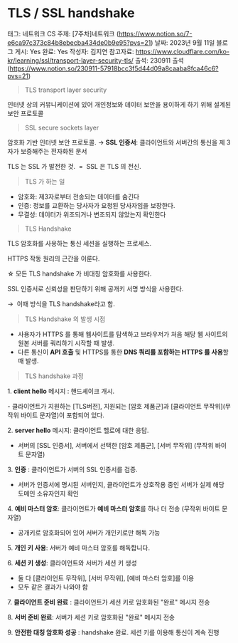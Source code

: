 # TLS / SSL handshake

태그: 네트워크
CS 주제: [7주차]네트워크 (https://www.notion.so/7-e6ca97c373c84b8ebecba434de0b9e95?pvs=21)
날짜: 2023년 9월 11일
블로그 게시: Yes
완료: Yes
작성자: 김지연
참고자료: https://www.cloudflare.com/ko-kr/learning/ssl/transport-layer-security-tls/
출석: 230911 출석 (https://www.notion.so/230911-57918bcc3f5d44d09a8caaba8fca46c6?pvs=21)

> TLS transport layer security
> 

인터넷 상의 커뮤니케이션에 있어 개인정보와 데이터 보안을 용이하게 하기 위해 설계된 보안 프로토콜

> SSL secure sockets layer
> 

암호화 기반 인터넷 보안 프로토콜. → **SSL 인증서**: 클라이언트와 서버간의 통신을 제 3자가 보증해주는 전자화된 문서

TLS 는 SSL 가 발전한 것.  =  SSL 은 TLS 의 전신.

> TLS 가 하는 일
> 
- 암호화: 제3자로부터 전송되는 데이터를 숨긴다
- 인증: 정보를 교환하는 당사자가 요청된 당사자임을 보장한다.
- 무결성: 데이터가 위조되거나 변조되지 않았는지 확인한다

> TLS Handshake
> 

TLS 암호화를 사용하는 통신 세션을 실행하는 프로세스.

HTTPS 작동 원리의 근간을 이룬다.

☆ 모든 TLS handshake 가 비대칭 암호화를 사용한다.

SSL 인증서로 신뢰성을 판단하기 위해 공개키 서명 방식을 사용한다.

→  이때 방식을 TLS handshake라고 함.

> TLS Handshake 의 발생 시점
> 
- 사용자가 HTTPS 를 통해 웹사이트를 탐색하고 브라우저가 처음 해당 웹 사이트의 원본 서버를 쿼리하기 시작할 때 발생.
- 다른 통신이 **API 호출** 및 HTTPS를 통한 **DNS 쿼리를 포함하는 HTTPS 를 사용**할 때 발생.

> TLS handshake 과정
> 

1. **client hello** 메시지 : 핸드셰이크 개시.

- 클라이언트가 지원하는 [TLS버전], 지원되는 [암호 제품군]과 [클라이언트 무작위](무작위 바이트 문자열)이 포함되어 있다.

2. **server hello** 메시지: 클라이언트 헬로에 대한 응답.

- 서버의 [SSL 인증서], 서버에서 선택한 [암호 제품군], [서버 무작위] (무작위 바이트 문자열)

3. **인증** : 클라이언트가 서버의 SSL 인증서를 검증.

- 서버가 인증서에 명시된 서버인지, 클라이언트가 상호작용 중인 서버가 실제 해당 도메인 소유자인지 확인

4. **예비 마스터 암호**: 클라이언트가 **예비 마스터 암호**를 하나 더 전송 (무작위 바이트 문자열)

- 공개키로 암호화되어 있어 서버가 개인키로만 해독 가능

5. **개인 키 사용**: 서버가 예비 마스터 암호를 해독합니다.

6. **세션 키 생성**: 클라이언트와 서버가 세션 키 생성

- 둘 다 [클라이언트 무작위], [서버 무작위], [예비 마스터 암호]를 이용
- 모두 같은 결과가 나와야 함

7. **클라이언트 준비 완료** : 클라이언트가 세션 키로 암호화된 "완료" 메시지 전송

8. **서버 준비 완료**: 서버가 세션 키로 암호화된 "완료" 메시지 전송

9. **안전한 대칭 암호화 성공** : handshake 완료. 세션 키를 이용해 통신이 계속 진행
